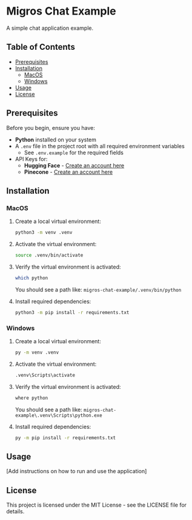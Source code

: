 # Migros Chat Example

A simple chat application example.

## Table of Contents

- [Prerequisites](#prerequisites)
- [Installation](#installation)
  - [MacOS](#macos)
  - [Windows](#windows)
- [Usage](#usage)
- [License](#license)

## Prerequisites

Before you begin, ensure you have:

- **Python** installed on your system
- A `.env` file in the project root with all required environment variables
  - See `.env.example` for the required fields
- API Keys for:
  - **Hugging Face** - [Create an account here](https://huggingface.co/join)
  - **Pinecone** - [Create an account here](https://www.pinecone.io/)

## Installation

### MacOS

1. Create a local virtual environment:

   ```bash
   python3 -m venv .venv
   ```

2. Activate the virtual environment:

   ```bash
   source .venv/bin/activate
   ```

3. Verify the virtual environment is activated:

   ```bash
   which python
   ```

   You should see a path like: `migros-chat-example/.venv/bin/python`

4. Install required dependencies:
   ```bash
   python3 -m pip install -r requirements.txt
   ```

### Windows

1. Create a local virtual environment:

   ```bash
   py -m venv .venv
   ```

2. Activate the virtual environment:

   ```bash
   .venv\Scripts\activate
   ```

3. Verify the virtual environment is activated:

   ```bash
   where python
   ```

   You should see a path like: `migros-chat-example\.venv\Scripts\python.exe`

4. Install required dependencies:

   ```bash
   py -m pip install -r requirements.txt
   ```

## Usage

[Add instructions on how to run and use the application]

## License

This project is licensed under the MIT License - see the LICENSE file for details.
